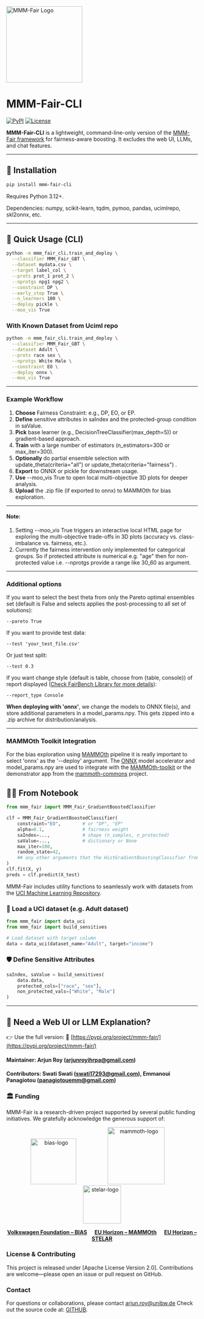 <a href="https://github.com/arjunroyihrpa/MMM_fair">
  <img src="https://raw.githubusercontent.com/arjunroyihrpa/MMM_fair/main/images/mmm-fair.png" alt="MMM-Fair Logo" width="200"/>
</a>

# MMM-Fair-CLI

[![PyPI](https://img.shields.io/pypi/v/mmm-fair-cli)](https://pypi.org/project/mmm-fair-cli/)
[![License](https://img.shields.io/github/license/arjunroyihrpa/MMM_fair)](https://github.com/arjunroyihrpa/MMM_fair/blob/main/LICENSE)



**MMM-Fair-CLI** is a lightweight, command-line-only version of the [MMM-Fair framework](https://github.com/arjunroyihrpa/MMM_fair) for fairness-aware boosting. It excludes the web UI, LLMs, and chat features.

---

## 🔧 Installation

```bash
pip install mmm-fair-cli
```

Requires Python 3.12+.

Dependencies: numpy, scikit-learn, tqdm, pymoo, pandas, ucimlrepo, skl2onnx, etc.

---
## 🚀 Quick Usage (CLI)

```bash
python -m mmm_fair_cli.train_and_deploy \
  --classifier MMM_Fair_GBT \
  --dataset mydata.csv \
  --target label_col \
  --prots prot_1 prot_2 \
  --nprotgs npg1 npg2 \
  --constraint DP \
  --early_stop True \
  --n_learners 100 \
  --deploy pickle \
  --moo_vis True
```
### With Known Dataset from Uciml repo

```bash
python -m mmm_fair_cli.train_and_deploy \
  --classifier MMM_Fair_GBT \
  --dataset Adult \
  --prots race sex \
  --nprotgs White Male \
  --constraint EO \
  --deploy onnx \
  --moo_vis True
```
---

### Example Workflow
1.	**Choose** Fairness Constraint: e.g., DP, EO, or EP.
2.	**Define** sensitive attributes in saIndex and the protected-group condition in saValue.
3.	**Pick** base learner (e.g., DecisionTreeClassifier(max_depth=5)) or gradient-based approach.
4.	**Train** with a large number of estimators (n_estimators=300 or max_iter=300).
5.	**Optionally** do partial ensemble selection with update_theta(criteria="all") or update_theta(criteria="fairness") .
6.	**Export** to ONNX or pickle for downstream usage.
7.  **Use** --moo_vis True to open local multi-objective 3D plots for deeper analysis.
8.  **Upload** the .zip file (if exported to onnx) to MAMMOth for bias exploration.

---

#### Note: 
1. Setting --moo_vis True triggers an interactive local HTML page for exploring the multi-objective trade-offs in 3D plots (accuracy vs. class-imbalance vs. fairness, etc.).
2. Currently the fairness intervention only implemented for categorical groups. So if protected attribute is numerical e.g. "age" then for non-protected value i.e. --nprotgs provide a range like 30_60 as argument. 

---

### Additional options

If you want to select the best theta from only the Pareto optimal ensembles set (default is False and selects applies the post-processing to all set of solutions):   

    --pareto True

If you want to provide test data:  

    --test 'your_test_file.csv'
    
Or just test split:  

    --test 0.3
    
If you want change style (default is table, choose from {table, console}) of report displayed ([Check FairBench Library for more details](https://fairbench.readthedocs.io/material/visualization/)):

    --report_type Console

    
**When deploying with 'onnx'**, we change the models to ONNX file(s), and store additional parameters in a model_params.npy. This gets zipped into a .zip archive for distribution/analysis.

---

### MAMMOth Toolkit Integration

For the bias exploration using [MAMMOth](https://mammoth-ai.eu) pipeline it is really important to select 'onnx' as the '--deploy' argument. The [ONNX](https://onnxruntime.ai) model accelerator and model_params.npy are used to integrate with the [MAMMOth-toolkit](https://github.com/mammoth-eu/mammoth-toolkit-releases) or the demonstrator app from the [mammoth-commons](https://github.com/mammoth-eu/mammoth-toolkit-releases) project.
    
## 🐍📓 From Notebook


```python
from mmm_fair import MMM_Fair_GradientBoostedClassifier

clf = MMM_Fair_GradientBoostedClassifier(
    constraint="EO",        # or "DP", "EP"
    alpha=0.1,              # fairness weight
    saIndex=...,            # shape (n_samples, n_protected)
    saValue=...,            # dictionary or None
    max_iter=100,
    random_state=42,
    ## any other arguments that the HistGradientBoostingClassifier from sklearn can handle
)
clf.fit(X, y)
preds = clf.predict(X_test)
```

MMM-Fair includes utility functions to seamlessly work with datasets from the [UCI Machine Learning Repository](https://archive.ics.uci.edu/datasets).

### 🔧 Load a UCI dataset (e.g. Adult dataset)
```python
from mmm_fair import data_uci
from mmm_fair import build_sensitives

# Load dataset with target column
data = data_uci(dataset_name="Adult", target="income")
```
### 🛡️ Define Sensitive Attributes
```python
saIndex, saValue = build_sensitives(
    data.data,
    protected_cols=["race", "sex"],
    non_protected_vals=["White", "Male"]
)
```

---

## 🤖 Need a Web UI or LLM Explanation?

👉 Use the full version:
🔗 [https://pypi.org/project/mmm-fair/](https://pypi.org/project/mmm-fair/)








#### Maintainer: Arjun Roy (arjunroyihrpa@gmail.com)

#### Contributors: Swati Swati (swati17293@gmail.com), Emmanoui Panagiotou (panagiotouemm@gmail.com)

### 🏛️ Funding

MMM-Fair is a research-driven project supported by several public funding initiatives. We gratefully acknowledge the generous support of:

<p align="center">
  &nbsp;&nbsp;&nbsp;&nbsp;&nbsp;&nbsp;<img src="https://bias-project.org/wp-content/themes/wp-bootstrap-starter/images/Bias_Logo.svg" alt="bias-logo" width="120" />&nbsp;&nbsp;&nbsp;&nbsp;&nbsp;&nbsp;&nbsp;&nbsp;&nbsp;&nbsp;&nbsp;&nbsp;&nbsp;&nbsp;&nbsp;
  <img src="https://mammoth-ai.eu/wp-content/uploads/2022/09/mammoth.svg" alt="mammoth-logo" width="150" style="margin: 0 20px"/>
 &nbsp;&nbsp;&nbsp;&nbsp;&nbsp;&nbsp; <img src="https://stelar-project.eu/wp-content/uploads/2022/08/cropped-stelar-sq.png" alt="stelar-logo" width="100" />
</p>

<p align="center">
  <a href="https://bias-project.org"><strong>Volkswagen Foundation – BIAS</strong></a> &nbsp;&nbsp;&nbsp;
  <a href="https://mammoth-ai.eu"><strong>EU Horizon – MAMMOth</strong></a> &nbsp;&nbsp;&nbsp;
  <a href="https://stelar-project.eu"><strong>EU Horizon – STELAR</strong></a>
</p>


### License & Contributing

This project is released under [Apache License Version 2.0].
Contributions are welcome—please open an issue or pull request on GitHub.

### Contact

For questions or collaborations, please contact [arjun.roy@unibw.de](mailto:arjun.roy@unibw.de) 
Check out the source code at: [GITHUB](https://github.com/arjunroyihrpa/MMM_fair).
